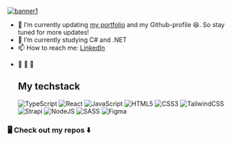 [![banner1](https://github.com/Viktoria-L/Viktoria-L/assets/113613194/125fda37-b805-408a-9364-2f4446dde41f)](url)


- 🔭 I’m currently updating [my portfolio](https://viktoria-l.github.io/) and my Github-profile 😆. So stay tuned for more updates!
- 🌱 I’m currently studying C# and .NET 
- 📫 How to reach me: [LinkedIn](https://www.linkedin.com/in/viktorialindberg/)
<!-- - ⚡ Fun fact: ... -->
- 🌴 💃 🌱

  ## My techstack
  ![TypeScript](https://img.shields.io/badge/typescript-%23007ACC.svg?style=flat&logo=typescript&logoColor=white)
  ![React](https://img.shields.io/badge/react-%2320232a.svg?style=flat&logo=react&logoColor=%2361DAFB) 
  ![JavaScript](https://img.shields.io/badge/javascript-%23323330.svg?style=flat&logo=javascript&logoColor=%23F7DF1E)
  ![HTML5](https://img.shields.io/badge/html5-%23E34F26.svg?style=flat&logo=html5&logoColor=white)
  ![CSS3](https://img.shields.io/badge/css3-%231572B6.svg?style=flat&logo=css3&logoColor=white)
  ![TailwindCSS](https://img.shields.io/badge/tailwindcss-%2338B2AC.svg?style=flat&logo=tailwind-css&logoColor=white)
  ![Strapi](https://img.shields.io/badge/strapi-%232E7EEA.svg?style=flat&logo=strapi&logoColor=white)
  ![NodeJS](https://img.shields.io/badge/node.js-6DA55F?style=flat&logo=node.js&logoColor=white)
  ![SASS](https://img.shields.io/badge/SASS-hotpink.svg?style=flat&logo=SASS&logoColor=white)
  ![Figma](https://img.shields.io/badge/figma-%23F24E1E.svg?style=flat&logo=figma&logoColor=white)

<!--[![My GitHub Stats](https://github-readme-stats.vercel.app/api/?username=Viktoria-L&count_private=true&theme=react&showicons=true)]()-->

  ### 🖥️ Check out my repos ⬇️

